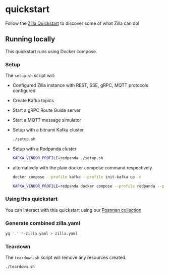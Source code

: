 # quickstart

Follow the [Zilla Quickstart](https://docs.aklivity.io/zilla/latest/how-tos/quickstart/) to discover some of what Zilla can do!

## Running locally

This quickstart runs using Docker compose.

### Setup

The `setup.sh` script will:

- Configured Zilla instance with REST, SSE, gRPC, MQTT protocols configured
- Create Kafka topics
- Start a gRPC Route Guide server
- Start a MQTT message simulator

- Setup with a bitnami Kafka cluster

    ```bash
    ./setup.sh
    ```

- Setup with a Redpanda cluster

    ```bash
    KAFKA_VENDOR_PROFILE=redpanda ./setup.sh
    ```

- alternatively with the plain docker compose command respectively

    ```bash
    docker compose --profile kafka --profile init-kafka up -d
    ```

    ```bash
    KAFKA_VENDOR_PROFILE=redpanda docker compose --profile redpanda --profile init-redpanda up -d
    ```

### Using this quickstart

You can interact with this quickstart using our [Postman collection](https://www.postman.com/aklivity-zilla/workspace/aklivity-zilla-quickstart/overview)

### Generate combined zilla.yaml

```bash
yq '.' *-zilla.yaml > zilla.yaml
```

### Teardown

The `teardown.sh` script will remove any resources created.

```bash
./teardown.sh
```
